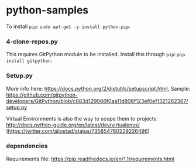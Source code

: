 # python-samples

To install `pip`: `sudo apt-get -y install python-pip`.

### 4-clone-repos.py

This requires GitPython module to be installed. Install this through `pip`: `pip install gitpython`.

### Setup.py

More info here: https://docs.python.org/2/distutils/setupscript.html, Sample: https://github.com/gitpython-developers/GitPython/blob/c883d129066f0aa11d806f123ef0ef1321262367/setup.py

Virtual Environments is also the way to scope them to projects: http://docs.python-guide.org/en/latest/dev/virtualenvs/ (https://twitter.com/aliostad/status/735854780229226496)

### dependencies

Requirements file: https://pip.readthedocs.io/en/1.1/requirements.html  